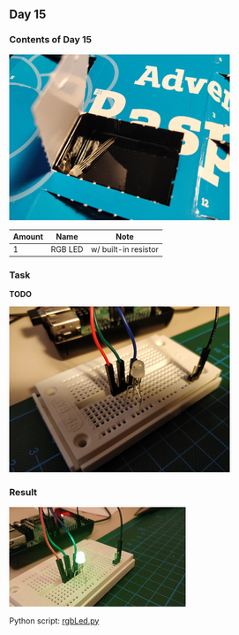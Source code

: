 ## Day 15

### Contents of Day 15
![Contents of Day 15](assets/IMG_20171215_070626.jpg)

Amount | Name | Note
--- | --- | ---
1 | RGB LED | w/ built-in resistor

### Task
**TODO**

![Circuit of Day 15](assets/IMG_20171215_071643.jpg)

### Result
![Result of Day 15](assets/day15_rgbLed.gif)

Python script: [rgbLed.py](rgbLed.py)

